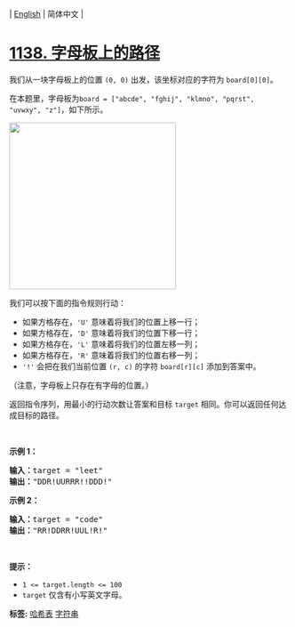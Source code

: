 | [English](README_EN.md) | 简体中文 |

# [1138. 字母板上的路径](https://leetcode-cn.com/problems/alphabet-board-path)
<p>我们从一块字母板上的位置&nbsp;<code>(0, 0)</code>&nbsp;出发，该坐标对应的字符为&nbsp;<code>board[0][0]</code>。</p>

<p>在本题里，字母板为<code>board = ["abcde", "fghij", "klmno", "pqrst", "uvwxy", "z"]</code>，如下所示。</p>

<p><img alt="" src="https://assets.leetcode.com/uploads/2019/07/28/azboard.png" style="width: 300px;" /></p>

<p>我们可以按下面的指令规则行动：</p>

<ul>
	<li>如果方格存在，<code>'U'</code>&nbsp;意味着将我们的位置上移一行；</li>
	<li>如果方格存在，<code>'D'</code>&nbsp;意味着将我们的位置下移一行；</li>
	<li>如果方格存在，<code>'L'</code>&nbsp;意味着将我们的位置左移一列；</li>
	<li>如果方格存在，<code>'R'</code>&nbsp;意味着将我们的位置右移一列；</li>
	<li><code>'!'</code>&nbsp;会把在我们当前位置 <code>(r, c)</code> 的字符&nbsp;<code>board[r][c]</code>&nbsp;添加到答案中。</li>
</ul>

<p>（注意，字母板上只存在有字母的位置。）</p>

<p>返回指令序列，用最小的行动次数让答案和目标&nbsp;<code>target</code>&nbsp;相同。你可以返回任何达成目标的路径。</p>

<p>&nbsp;</p>

<p><strong>示例 1：</strong></p>

<pre>
<strong>输入：</strong>target = "leet"
<strong>输出：</strong>"DDR!UURRR!!DDD!"
</pre>

<p><strong>示例 2：</strong></p>

<pre>
<strong>输入：</strong>target = "code"
<strong>输出：</strong>"RR!DDRR!UUL!R!"
</pre>

<p>&nbsp;</p>

<p><strong>提示：</strong></p>

<ul>
	<li><code>1 &lt;= target.length &lt;= 100</code></li>
	<li><code>target</code>&nbsp;仅含有小写英文字母。</li>
</ul>

**标签:**  [哈希表](https://leetcode-cn.com/tag/hash-table) [字符串](https://leetcode-cn.com/tag/string) 
